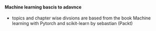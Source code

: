 #### Machine learning bascis to adavnce 
- topics and chapter wise divsions are based from the book  Machine learning with Pytorch and scikit-learn by sebastian (Packt)
